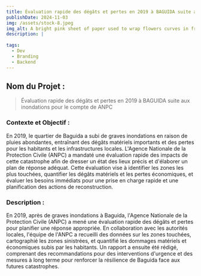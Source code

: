 ```yaml
---
title: Évaluation rapide des dégâts et pertes en 2019 à BAGUIDA suite aux inondations pour le compte de ANPC
publishDate: 2024-11-03 
img: /assets/stock-8.jpeg
img_alt: A bright pink sheet of paper used to wrap flowers curves in front of rich blue background
description: |
 
tags:
  - Dev
  - Branding
  - Backend
---
```


## Nom du Projet : 

> Évaluation rapide des dégâts et pertes en 2019 à BAGUIDA suite aux inondations pour le compte de ANPC

### Contexte et Objectif : 

En 2019, le quartier de Baguida a subi de graves inondations en raison de pluies abondantes, entraînant des dégâts matériels importants et des pertes pour les habitants et les infrastructures locales. L'Agence Nationale de la Protection Civile (ANPC) a mandaté une évaluation rapide des impacts de cette catastrophe afin de dresser un état des lieux précis et d'élaborer un plan de réponse adéquat. Cette évaluation vise à identifier les zones les plus touchées, quantifier les dégâts matériels et les pertes économiques, et évaluer les besoins immédiats pour une prise en charge rapide et une planification des actions de reconstruction.


### Description :
En 2019, après de graves inondations à Baguida, l'Agence Nationale de la Protection Civile (ANPC) a mené une évaluation rapide des dégâts et pertes pour planifier une réponse appropriée. En collaboration avec les autorités locales, l'équipe de l'ANPC a recueilli des données sur les zones touchées, cartographié les zones sinistrées, et quantifié les dommages matériels et économiques subis par les habitants. Un rapport a ensuite été rédigé, comprenant des recommandations pour des interventions d'urgence et des mesures à long terme pour renforcer la résilience de Baguida face aux futures catastrophes.